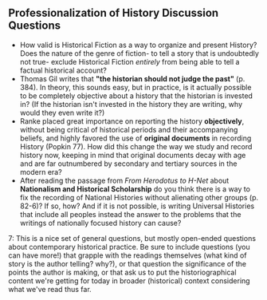 ## Professionalization of History Discussion Questions


- How valid is Historical Fiction as a way to organize and present History? Does the nature of the genre of fiction- to tell a story that is undoubtedly not true- exclude Historical Fiction _entirely_ from being able to tell a factual historical account?
- Thomas Gil writes that **"the historian should not judge the past"** (p. 384). In theory, this sounds easy, but in practice, is it actually possible to be completely objective about a history that the historian is invested in? (If the historian isn't invested in the history they are writing, why would they even write it?)
- Ranke placed great importance on reporting the history **objectively**, without being critical of historical periods and their accompanying beliefs, and highly favored the use of **original documents** in recording History (Popkin 77). How did this change the way we study and record history now, keeping in mind that original documents decay with age and are far outnumbered by secondary and tertiary sources in the modern era?
- After reading the passage from _From Herodotus to H-Net_ about **Nationalism and Historical Scholarship** do you think there is a way to fix the recording of National Histories without alienating other groups (p. 82-6)? If so, how? And if it is not possible, is writing Universal Histories that include all peoples instead the answer to the problems that the writings of nationally focused history can cause?

7: This is a nice set of general questions, but mostly open-ended questions about contemporary historical practice. Be sure to include questions (you can have more!) that grapple with the readings themselves (what kind of story is the author telling? why?), or that question the significance of the points the author is making, or that ask us to put the historiographical content we're getting for today in broader (historical) context considering what we've read thus far.  

